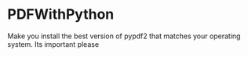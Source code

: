 # PDFWithPython
Make you install the best version of pypdf2 that matches your operating system. Its important please 
